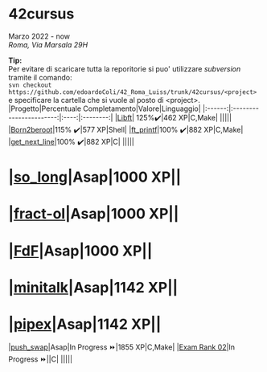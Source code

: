 # 42cursus
Marzo 2022 - now  
*Roma, Via Marsala 29H*  
  
**Tip:**  
Per evitare di scaricare tutta la reporitorie si puo' utilizzare *subversion* tramite il comando:  
`svn checkout https://github.com/edoardoColi/42_Roma_Luiss/trunk/42cursus/<project>`  
e specificare la cartella che si vuole al posto di \<project\>.
|Progetto|Percentuale Completamento|Valore|Linguaggio|
|:------:|:-----------------------:|:----:|:--------:|
|[Libft](https://github.com/edoardoColi/42_Roma_Luiss/tree/edoardoColi/42cursus/Libft)| 125%:heavy_check_mark:|462 XP|C,Make|
|||||
|[Born2beroot](https://github.com/edoardoColi/42_Roma_Luiss/tree/edoardoColi/42cursus/Born2beroot)|115% :heavy_check_mark:|577 XP|Shell|
|[ft_printf](https://github.com/edoardoColi/42_Roma_Luiss/tree/edoardoColi/42cursus/ft_printf)|100% :heavy_check_mark:|882 XP|C,Make|
|[get_next_line](https://github.com/edoardoColi/42_Roma_Luiss/tree/edoardoColi/42cursus/get_next_line)|100% :heavy_check_mark:|882 XP|C|
|||||
# |[so_long](https://github.com/edoardoColi/42_Roma_Luiss/tree/edoardoColi/42cursus/so_long)|Asap|1000 XP||
# |[fract-ol](https://github.com/edoardoColi/42_Roma_Luiss/tree/edoardoColi/42cursus/fract-ol)|Asap|1000 XP||
# |[FdF](https://github.com/edoardoColi/42_Roma_Luiss/tree/edoardoColi/42cursus/FdF)|Asap|1000 XP||
# |[minitalk](https://github.com/edoardoColi/42_Roma_Luiss/tree/edoardoColi/42cursus/minitalk)|Asap|1142 XP||
# |[pipex](https://github.com/edoardoColi/42_Roma_Luiss/tree/edoardoColi/42cursus/pipex)|Asap|1142 XP||
|[push_swap](https://github.com/edoardoColi/42_Roma_Luiss/tree/edoardoColi/42cursus/push_swap)|Asap|In Progress :fast_forward:|1855 XP|C,Make|
|[Exam Rank 02](https://github.com/edoardoColi/42_Roma_Luiss/tree/edoardoColi/42cursus/Exam_Rank_02)|In Progress :fast_forward:||C|
|||||